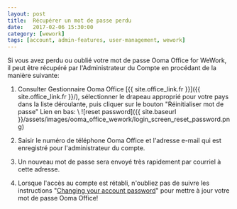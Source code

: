 ```yaml
---
layout: post
title:  Récupérer un mot de passe perdu
date:   2017-02-06 15:30:00
category: [wework]
tags: [account, admin-features, user-management, wework]
---
```


Si vous avez perdu ou oublié votre mot de passe Ooma Office for WeWork, il peut être récupéré par l'Administrateur du Compte en procédant de la manière suivante:

1. Consulter Gestionnaire Ooma Office [{{ site.office_link.fr }}]({{ site.office_link.fr }}/), sélectionner le drapeau approprié pour votre pays dans la liste déroulante, puis cliquer sur le bouton "Réinitialiser mot de passe" Lien en bas: \\
   ![reset password]({{ site.baseurl }}/assets/images/ooma_office_wework/login_screen_reset_password.png)

2. Saisir le numéro de téléphone Ooma Office et l'adresse e-mail qui est enregistré pour l'administrateur du compte.
3. Un nouveau mot de passe sera envoyé très rapidement par courriel à cette adresse.
4. Lorsque l'accès au compte est rétabli, n'oubliez pas de suivre les instructions "[Changing your account password](/fr/fr/changing-your-account-password)" pour mettre à jour votre mot de passe Ooma Office!